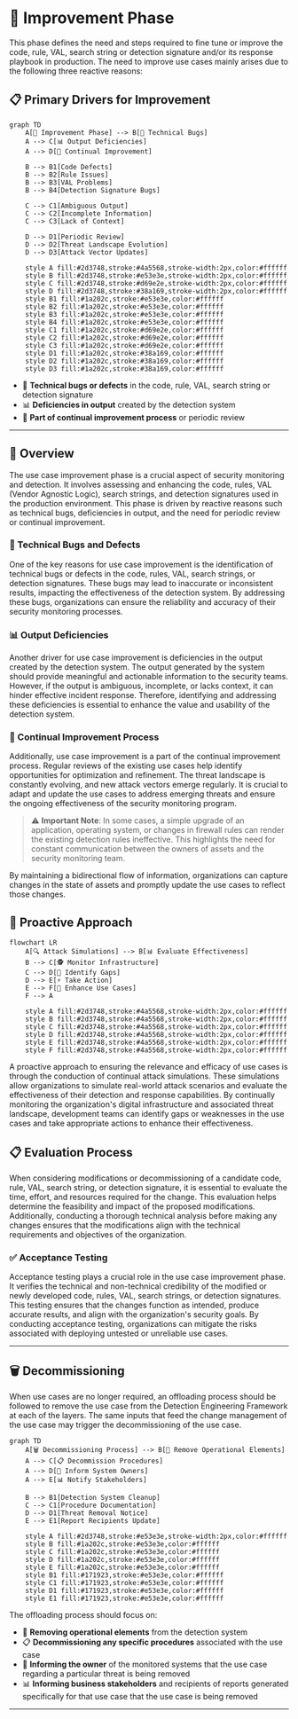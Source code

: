 # 🔧 Improvement Phase

This phase defines the need and steps required to fine tune or improve the code, rule, VAL, search string or detection signature and/or its response playbook in production. The need to improve use cases mainly arises due to the following three reactive reasons:

## 📋 Primary Drivers for Improvement

```mermaid
graph TD
    A[🔧 Improvement Phase] --> B[🐛 Technical Bugs]
    A --> C[📊 Output Deficiencies]
    A --> D[🔄 Continual Improvement]
    
    B --> B1[Code Defects]
    B --> B2[Rule Issues]
    B --> B3[VAL Problems]
    B --> B4[Detection Signature Bugs]
    
    C --> C1[Ambiguous Output]
    C --> C2[Incomplete Information]
    C --> C3[Lack of Context]
    
    D --> D1[Periodic Review]
    D --> D2[Threat Landscape Evolution]
    D --> D3[Attack Vector Updates]
    
    style A fill:#2d3748,stroke:#4a5568,stroke-width:2px,color:#ffffff
    style B fill:#2d3748,stroke:#e53e3e,stroke-width:2px,color:#ffffff
    style C fill:#2d3748,stroke:#d69e2e,stroke-width:2px,color:#ffffff
    style D fill:#2d3748,stroke:#38a169,stroke-width:2px,color:#ffffff
    style B1 fill:#1a202c,stroke:#e53e3e,color:#ffffff
    style B2 fill:#1a202c,stroke:#e53e3e,color:#ffffff
    style B3 fill:#1a202c,stroke:#e53e3e,color:#ffffff
    style B4 fill:#1a202c,stroke:#e53e3e,color:#ffffff
    style C1 fill:#1a202c,stroke:#d69e2e,color:#ffffff
    style C2 fill:#1a202c,stroke:#d69e2e,color:#ffffff
    style C3 fill:#1a202c,stroke:#d69e2e,color:#ffffff
    style D1 fill:#1a202c,stroke:#38a169,color:#ffffff
    style D2 fill:#1a202c,stroke:#38a169,color:#ffffff
    style D3 fill:#1a202c,stroke:#38a169,color:#ffffff
```

- 🐛 **Technical bugs or defects** in the code, rule, VAL, search string or detection signature
- 📊 **Deficiencies in output** created by the detection system  
- 🔄 **Part of continual improvement process** or periodic review

---

## 🎯 Overview

The use case improvement phase is a crucial aspect of security monitoring and detection. It involves assessing and enhancing the code, rules, VAL (Vendor Agnostic Logic), search strings, and detection signatures used in the production environment. This phase is driven by reactive reasons such as technical bugs, deficiencies in output, and the need for periodic review or continual improvement.

### 🐛 Technical Bugs and Defects

One of the key reasons for use case improvement is the identification of technical bugs or defects in the code, rules, VAL, search strings, or detection signatures. These bugs may lead to inaccurate or inconsistent results, impacting the effectiveness of the detection system. By addressing these bugs, organizations can ensure the reliability and accuracy of their security monitoring processes.

### 📊 Output Deficiencies

Another driver for use case improvement is deficiencies in the output created by the detection system. The output generated by the system should provide meaningful and actionable information to the security teams. However, if the output is ambiguous, incomplete, or lacks context, it can hinder effective incident response. Therefore, identifying and addressing these deficiencies is essential to enhance the value and usability of the detection system.

### 🔄 Continual Improvement Process

Additionally, use case improvement is a part of the continual improvement process. Regular reviews of the existing use cases help identify opportunities for optimization and refinement. The threat landscape is constantly evolving, and new attack vectors emerge regularly. It is crucial to adapt and update the use cases to address emerging threats and ensure the ongoing effectiveness of the security monitoring program.

> ⚠️ **Important Note**: In some cases, a simple upgrade of an application, operating system, or changes in firewall rules can render the existing detection rules ineffective. This highlights the need for constant communication between the owners of assets and the security monitoring team.

By maintaining a bidirectional flow of information, organizations can capture changes in the state of assets and promptly update the use cases to reflect those changes.

## 🎯 Proactive Approach

```mermaid
flowchart LR
    A[🔍 Attack Simulations] --> B[📊 Evaluate Effectiveness]
    B --> C[🕵️ Monitor Infrastructure]
    C --> D[🔎 Identify Gaps]
    D --> E[⚡ Take Action]
    E --> F[🔄 Enhance Use Cases]
    F --> A
    
    style A fill:#2d3748,stroke:#4a5568,stroke-width:2px,color:#ffffff
    style B fill:#2d3748,stroke:#4a5568,stroke-width:2px,color:#ffffff
    style C fill:#2d3748,stroke:#4a5568,stroke-width:2px,color:#ffffff
    style D fill:#2d3748,stroke:#4a5568,stroke-width:2px,color:#ffffff
    style E fill:#2d3748,stroke:#4a5568,stroke-width:2px,color:#ffffff
    style F fill:#2d3748,stroke:#4a5568,stroke-width:2px,color:#ffffff
```

A proactive approach to ensuring the relevance and efficacy of use cases is through the conduction of continual attack simulations. These simulations allow organizations to simulate real-world attack scenarios and evaluate the effectiveness of their detection and response capabilities. By continually monitoring the organization's digital infrastructure and associated threat landscape, development teams can identify gaps or weaknesses in the use cases and take appropriate actions to enhance their effectiveness.

## 📋 Evaluation Process

When considering modifications or decommissioning of a candidate code, rule, VAL, search string, or detection signature, it is essential to evaluate the time, effort, and resources required for the change. This evaluation helps determine the feasibility and impact of the proposed modifications. Additionally, conducting a thorough technical analysis before making any changes ensures that the modifications align with the technical requirements and objectives of the organization.

### ✅ Acceptance Testing

Acceptance testing plays a crucial role in the use case improvement phase. It verifies the technical and non-technical credibility of the modified or newly developed code, rules, VAL, search strings, or detection signatures. This testing ensures that the changes function as intended, produce accurate results, and align with the organization's security goals. By conducting acceptance testing, organizations can mitigate the risks associated with deploying untested or unreliable use cases.

---

## 🗑️ Decommissioning

When use cases are no longer required, an offloading process should be followed to remove the use case from the Detection Engineering Framework at each of the layers. The same inputs that feed the change management of the use case may trigger the decommissioning of the use case.

```mermaid
graph TD
    A[🗑️ Decommissioning Process] --> B[🔧 Remove Operational Elements]
    A --> C[📋 Decommission Procedures]
    A --> D[📢 Inform System Owners]
    A --> E[📊 Notify Stakeholders]
    
    B --> B1[Detection System Cleanup]
    C --> C1[Procedure Documentation]
    D --> D1[Threat Removal Notice]
    E --> E1[Report Recipients Update]
    
    style A fill:#2d3748,stroke:#e53e3e,stroke-width:2px,color:#ffffff
    style B fill:#1a202c,stroke:#e53e3e,color:#ffffff
    style C fill:#1a202c,stroke:#e53e3e,color:#ffffff
    style D fill:#1a202c,stroke:#e53e3e,color:#ffffff
    style E fill:#1a202c,stroke:#e53e3e,color:#ffffff
    style B1 fill:#171923,stroke:#e53e3e,color:#ffffff
    style C1 fill:#171923,stroke:#e53e3e,color:#ffffff
    style D1 fill:#171923,stroke:#e53e3e,color:#ffffff
    style E1 fill:#171923,stroke:#e53e3e,color:#ffffff
```

The offloading process should focus on:

- 🔧 **Removing operational elements** from the detection system
- 📋 **Decommissioning any specific procedures** associated with the use case
- 📢 **Informing the owner** of the monitored systems that the use case regarding a particular threat is being removed
- 📊 **Informing business stakeholders** and recipients of reports generated specifically for that use case that the use case is being removed

---
